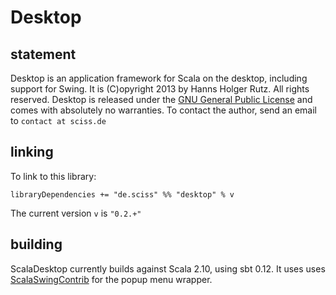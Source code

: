# Desktop

## statement

Desktop is an application framework for Scala on the desktop, including support for Swing. It is (C)opyright 2013 by Hanns Holger Rutz. All rights reserved. Desktop is released under the [GNU General Public License](https://raw.github.com/Sciss/Desktop/master/LICENSE) and comes with absolutely no warranties. To contact the author, send an email to `contact at sciss.de`

## linking

To link to this library:

    libraryDependencies += "de.sciss" %% "desktop" % v

The current version `v` is `"0.2.+"`

## building

ScalaDesktop currently builds against Scala 2.10, using sbt 0.12. It uses uses [ScalaSwingContrib](https://github.com/benhutchison/ScalaSwingContrib) for the popup menu wrapper.

